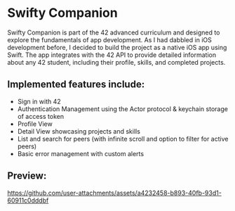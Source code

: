 # Swifty Companion

Swifty Companion is part of the 42 advanced curriculum and designed to explore the fundamentals of app development. As I had dabbled in iOS development before, I decided to build the project as a native iOS app using Swift. The app integrates with the 42 API to provide detailed information about any 42 student, including their profile, skills, and completed projects.

## Implemented features include:
- Sign in with 42
- Authentication Management using the Actor protocol & keychain storage of access token
- Profile View
- Detail View showcasing projects and skills
- List and search for peers (with infinite scroll and option to filter for active peers)
- Basic error management with custom alerts


## Preview:
https://github.com/user-attachments/assets/a4232458-b893-40fb-93d1-60911c0dddbf



